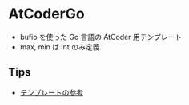 # AtCoderGo
* bufio を使った Go 言語の AtCoder 用テンプレート
* max, min は Int のみ定義
## Tips
* [テンプレートの参考](https://kujira16.hateblo.jp/entry/2017/04/09/223843)